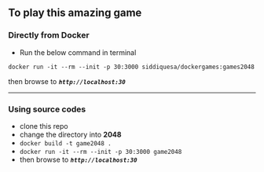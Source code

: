## To play this amazing game
### Directly from Docker 
- Run the below command in terminal
```
docker run -it --rm --init -p 30:3000 siddiquesa/dockergames:games2048
```
then browse to  _**`http://localhost:30`**_
<hr>

### Using source codes

- clone this repo 
- change the directory into **2048**
- `docker build -t game2048 .`
- `docker run -it --rm --init -p 30:3000 game2048`
- then browse to _**`http://localhost:30`**_
